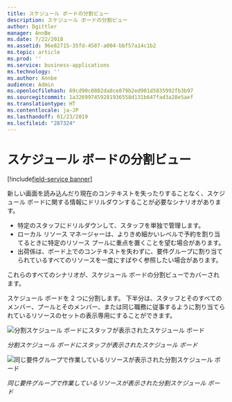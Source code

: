 ```yaml
---
title: スケジュール ボードの分割ビュー
description: スケジュール ボードの分割ビュー
author: Dgittler
manager: AnnBe
ms.date: 7/22/2018
ms.assetid: 96e82715-35fd-4587-a004-bbf57a14c1b2
ms.topic: article
ms.prod: ''
ms.service: business-applications
ms.technology: ''
ms.author: Annbe
audience: Admin
ms.openlocfilehash: 69cd90c0882da0ce879b2ed901d5835992fb3b97
ms.sourcegitcommit: 1a326997459281936558d131b647fad3a28e5aef
ms.translationtype: HT
ms.contentlocale: ja-JP
ms.lasthandoff: 01/23/2019
ms.locfileid: "287324"
---
```

#  <a name="schedule-board-split-view"></a>スケジュール ボードの分割ビュー

[!include[field-service banner](../../../includes/field-service.md)]


新しい画面を読み込んだり現在のコンテキストを失ったりすることなく、スケジュール ボードに関する情報にドリルダウンすることが必要なシナリオがあります。

*   特定のスタッフにドリルダウンして、スタッフを単独で管理します。 
*   ローカル リソース マネージャーは、よりきめ細かいレベルで予約を割り当てるときに特定のリソース プールに重点を置くことを望む場合があります。
*   出荷係は、ボード上でのコンテキストを失わずに、要件グループに割り当てられているすべてのリソースを一度にすばやく参照したい場合があります。

これらのすべてのシナリオが、スケジュール ボードの分割ビューでカバーされます。

スケジュール ボードを 2 つに分割します。 下半分は、スタッフとそのすべてのメンバー、プールとそのメンバー、または同じ職務に従事するように割り当てられているリソースのセットの表示専用にすることができます。

![分割スケジュール ボードにスタッフが表示されたスケジュール ボード](media/Crew-in-Split-View.png "スケジュール ボード上のスタッフ")
<!-- picture -->

*分割スケジュール ボードにスタッフが表示されたスケジュール ボード*

![同じ要件グループで作業しているリソースが表示された分割スケジュール ボード](media/Split-Schedule-Board-Grouped-Bookings.png "同じ要件グループで作業しているリソースが表示された分割スケジュール ボード")
<!-- picture -->

*同じ要件グループで作業しているリソースが表示された分割スケジュール ボード*
